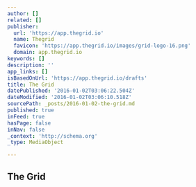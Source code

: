 ```yaml
---
author: []
related: []
publisher:
  url: 'https://app.thegrid.io'
  name: Thegrid
  favicon: 'https://app.thegrid.io/images/grid-logo-16.png'
  domain: app.thegrid.io
keywords: []
description: ''
app_links: []
isBasedOnUrl: 'https://app.thegrid.io/drafts'
title: The Grid
datePublished: '2016-01-02T03:06:22.504Z'
dateModified: '2016-01-02T03:06:10.518Z'
sourcePath: _posts/2016-01-02-the-grid.md
published: true
inFeed: true
hasPage: false
inNav: false
_context: 'http://schema.org'
_type: MediaObject

---
```

<article style=""><h1>The Grid</h1><p></p></article>